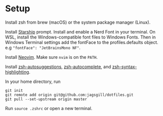 # Setup
Install zsh from brew (macOS) or the system package manager (Linux).

Install [Starship](https://starship.rs) prompt. Install and enable a  Nerd Font in your terminal.
On WSL, install the Windows-compatible font files to Windows Fonts. Then in Windows Terminal settings add the fontFace to the profiles.defaults object. e.g `"fontFace": "JetBrainsMono NF"`.

Install [Neovim](https://github.com/neovim/neovim/wiki/Installing-Neovim). Make sure `nvim` is on the `PATH`.

Install [zsh-autosuggestions](https://github.com/zsh-users/zsh-autosuggestions/blob/master/INSTALL.md), [zsh-autocomplete](https://github.com/marlonrichert/zsh-autocomplete), and [zsh-syntax-highlighting](https://github.com/zsh-users/zsh-syntax-highlighting/blob/master/INSTALL.md).

In your home directory, run 
```
git init 
git remote add origin git@github.com:jagsgill/dotfiles.git
git pull --set-upstream origin master
```

Run `source .zshrc` or open a new terminal.

